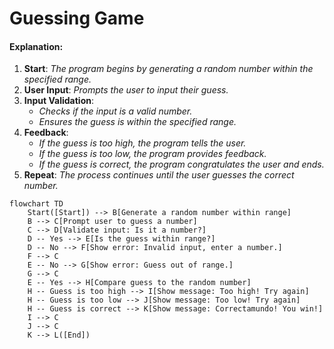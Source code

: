 # Guessing Game
#### Explanation:
1. **Start**: _The program begins by generating a random number within the specified range._
2. **User Input**: _Prompts the user to input their guess._
3. **Input Validation**:
   - _Checks if the input is a valid number._
   - _Ensures the guess is within the specified range._
4. **Feedback**:
   - _If the guess is too high, the program tells the user._
   - _If the guess is too low, the program provides feedback._
   - _If the guess is correct, the program congratulates the user and ends._
5. **Repeat**: _The process continues until the user guesses the correct number._

```mermaid
flowchart TD
    Start([Start]) --> B[Generate a random number within range]
    B --> C[Prompt user to guess a number]
    C --> D[Validate input: Is it a number?]
    D -- Yes --> E[Is the guess within range?]
    D -- No --> F[Show error: Invalid input, enter a number.]
    F --> C
    E -- No --> G[Show error: Guess out of range.]
    G --> C
    E -- Yes --> H[Compare guess to the random number]
    H -- Guess is too high --> I[Show message: Too high! Try again]
    H -- Guess is too low --> J[Show message: Too low! Try again]
    H -- Guess is correct --> K[Show message: Correctamundo! You win!]
    I --> C
    J --> C
    K --> L([End])
